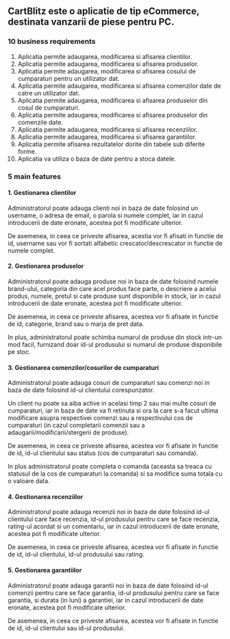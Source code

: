 ## CartBlitz este o aplicatie de tip eCommerce, destinata vanzarii de piese pentru PC.

### 10 business requirements

1. Aplicatia permite adaugarea, modificarea si afisarea clientilor.
2. Aplicatia permite adaugarea, modificarea si afisarea produselor.
3. Aplicatia permite adaugarea, modificarea si afisarea cosului de cumparaturi pentru un utilizator dat.
4. Aplicatia permite adaugarea, modificarea si afisarea comenzilor date de catre un utilizator dat.
5. Aplicatia permite adaugarea, modificarea si afisarea produselor din cosul de cumparaturi.
6. Aplicatia permite adaugarea, modificarea si afisarea produselor din comenzile date.
7. Aplicatia permite adaugarea, modificarea si afisarea recenziilor.
8. Aplicatia permite adaugarea, modificarea si afisarea garantiilor.
9. Aplicatia permite afisarea rezultatelor dorite din tabele sub diferite forme.
10. Aplicatia va utiliza o baza de date pentru a stoca datele.

### 5 main features

#### 1. Gestionarea clientilor

Administratorul poate adauga clienti noi in baza de date folosind un username, o adresa de email, o parola si numele complet, iar in cazul introducerii de date eronate, acestea pot fi modificate ulterior.

De asemenea, in ceea ce priveste afisarea, acestia vor fi afisati in functie de id, username sau vor fi sortati alfabetic crescator/descrescator in functie de numele complet.

#### 2. Gestionarea produselor

Administratorul poate adauga produse noi in baza de date folosind numele brand-ului, categoria din care acel produs face parte, o descriere a acelui produs, numele, pretul si cate produse sunt disponibile in stock, iar in cazul introducerii de date eronate, acestea pot fi modificate ulterior.

De asemenea, in ceea ce priveste afisarea, acestea vor fi afisate in functie de id, categorie, brand sau o marja de pret data.

In plus, administratorul poate schimba numarul de produse din stock intr-un mod facil, furnizand doar id-ul produsului si numarul de produse disponibile pe stoc.

#### 3. Gestionarea comenzilor/cosurilor de cumparaturi

Administratorul poate adauga cosuri de cumparaturi sau comenzi noi in baza de date folosind id-ul clientului corespunzator.

Un client nu poate sa aiba active in acelasi timp 2 sau mai multe cosuri de cumparaturi, iar in baza de date va fi retinuta si ora la care s-a facut ultima modificare asupra respectivei comenzi sau a respectivului cos de cumparaturi (in cazul completarii comenzii sau a adaugarii/modificarii/stergerii de produse).

De asemenea, in ceea ce priveste afisarea, acestea vor fi afisate in functie de id, id-ul clientului sau status (cos de cumparaturi sau comanda).

In plus administratorul poate completa o comanda (aceasta sa treaca cu statusul de la cos de cumparaturi la comanda) si sa modifice suma totala cu o valoare data.

#### 4. Gestionarea recenziilor

Administratorul poate adauga recenzii noi in baza de date folosind id-ul clientului care face recenzia, id-ul produsului pentru care se face recenzia, rating-ul acordat si un comentariu, iar in cazul introducerii de date eronate, acestea pot fi modificate ulterior.

De asemenea, in ceea ce priveste afisarea, acestea vor fi afisate in functie de id, id-ul clientului, id-ul produsului sau rating.

#### 5. Gestionarea garantiilor

Administratorul poate adauga garantii noi in baza de date folosind id-ul comenzii pentru care se face garantia, id-ul produsului pentru care se face garantia, si durata (in luni) a garantiei, iar in cazul introducerii de date eronate, acestea pot fi modificate ulterior.

De asemenea, in ceea ce priveste afisarea, acestea vor fi afisate in functie de id, id-ul clientului sau id-ul produsului.
